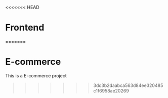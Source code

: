 <<<<<<< HEAD
# Frontend
=======
# E-commerce
This is a E-commerce project
>>>>>>> 3dc3b2daabca563d84ee320485c1f6958ae20269
